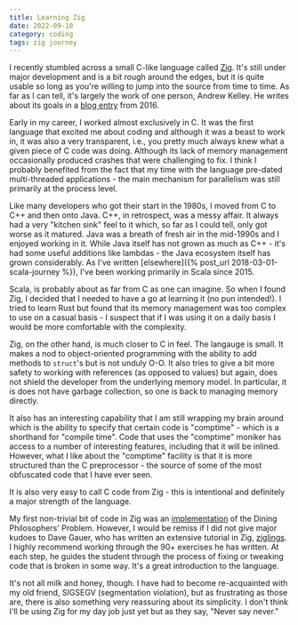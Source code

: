 ```yaml
---
title: Learning Zig
date: 2022-09-10
category: coding
tags: zig journey
---
```


I recently stumbled across a small C-like language called
[Zig](https://www.ziglang.org). It's still under major development and is a bit
rough around the edges, but it is quite usable so long as you're willing to jump
into the source from time to time. As far as I can tell, it's largely the work
of one person, Andrew Kelley. He writes about its goals in a [blog
entry](https://andrewkelley.me/post/intro-to-zig.html) from 2016.

Early in my career, I worked almost exclusively in C. It was the first language
that excited me about coding and although it was a beast to work in, it was also
a very transparent, i.e., you pretty much always knew what a given piece of C
code was doing. Although its lack of memory management occasionally produced
crashes that were challenging to fix. I think I probably benefited from the fact
that my time with the language pre-dated multi-threaded applications - the main
mechanism for parallelism was still primarily at the process level.

Like many developers who got their start in the 1980s, I moved from C to C++ and
then onto Java.  C++, in retrospect, was a messy affair. It always had a very
"kitchen sink" feel to it which, so far as I could tell, only got worse as it
matured. Java was a breath of fresh air in the mid-1990s and I enjoyed working
in it. While Java itself has not grown as much as C++ - it's had some useful
additions like lambdas - the Java ecosystem itself has grown considerably. As
I've written [elsewhere]({% post_url 2018-03-01-scala-journey %}), I've been working primarily in
Scala since 2015.

Scala, is probably about as far from C as one can imagine. So when I found Zig,
I decided that I needed to have a go at learning it (no pun intended!). I tried
to learn Rust but found that its memory management was too complex to use on a
casual basis - I suspect that if I was using it on a daily basis I would be more
comfortable with the complexity.

Zig, on the other hand, is much closer to C in feel. The langauge is small. It
makes a nod to object-oriented programming with the ability to add methods to
`struct`'s but is not unduly O-O. It also tries to give a bit more safety to
working with references (as opposed to values) but again, does not shield the
developer from the underlying memory model. In particular, it is does not have
garbage collection, so one is back to managing memory directly.

It also has an interesting capability that I am still wrapping my brain around
which is the ability to specify that certain code is "comptime" - which is a
shorthand for "compile time". Code that uses the "comptime" moniker has access
to a number of interesting features, including that it will be inlined. However,
what I like about the "comptime" facility is that it is more structured than the
C preprocessor - the source of some of the most obfuscated code that I have ever
seen.

It is also very easy to call C code from Zig - this is intentional and
definitely a major strength of the language.

My first non-trivial bit of code in Zig was an
[implementation](https://github.com/njacobs5074/zig/tree/main/dining_philosphers)
of the Dining Philosophers' Problem. However, I would be remiss if I did not
give major kudoes to Dave Gauer, who has written an extensive tutorial in Zig,
[ziglings](https://github.com/ratfactor/ziglings). I highly recommend working
through the 90+ exercises he has written. At each step, he guides the student
through the process of fixing or tweaking code that is broken in some way. It's
a great introduction to the language.

It's not all milk and honey, though. I have had to become re-acquainted with my
old friend, SIGSEGV (segmentation violation), but as frustrating as those are,
there is also something very reassuring about its simplicity. I don't think I'll
be using Zig for my day job just yet but as they say, "Never say never."

